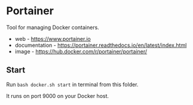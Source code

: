 # Portainer
Tool for managing Docker containers.

* web - <https://www.portainer.io>
* documentation - <https://portainer.readthedocs.io/en/latest/index.html>
* image - <https://hub.docker.com/r/portainer/portainer/>

## Start
Run `bash docker.sh start` in terminal from this folder.

It runs on port 9000 on your Docker host.
